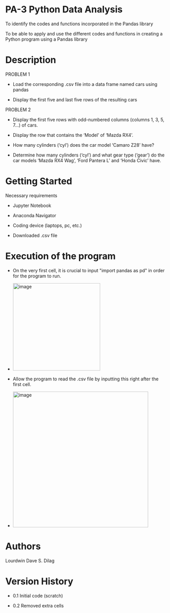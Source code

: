 # PA-3 Python Data Analysis
To identify the codes and functions incorporated in the Pandas library

To be able to apply and use the different codes and functions in creating a Python program using a
Pandas library

# Description
PROBLEM 1

  - Load the corresponding .csv file into a data frame named cars using pandas
  
  - Display the first five and last five rows of the resulting cars
  

PROBLEM 2

  - Display the first five rows with odd-numbered columns (columns 1, 3, 5, 7...) of cars.
  
  - Display the row that contains the ‘Model’ of ‘Mazda RX4’.
  
  - How many cylinders (‘cyl’) does the car model ‘Camaro Z28’ have?
  
  - Determine how many cylinders (‘cyl’) and what gear type (‘gear’) do the car models ‘Mazda RX4
  Wag’, ‘Ford Pantera L’ and ‘Honda Civic’ have.

  # Getting Started

  Necessary requirements

  - Jupyter Notebook

  - Anaconda Navigator

  - Coding device (laptops, pc, etc.)

  - Downloaded .csv file

  # Execution of the program

  - On the  very first cell, it is crucial to input "import pandas as pd" in order for the program to run.

  - <img width="272" alt="image" src="https://github.com/user-attachments/assets/f8bebb84-55b6-44cf-9328-edfe74aa6375">

  - Allow the program to read the .csv file by inputting this right after the first cell.

  - <img width="422" alt="image" src="https://github.com/user-attachments/assets/1428d11d-d491-4097-8617-b67b508d5052">

  # Authors

  Lourdwin Dave S. Dilag

  # Version History

  - 0.1 Initial code (scratch)

  - 0.2 Removed extra cells



  


  
